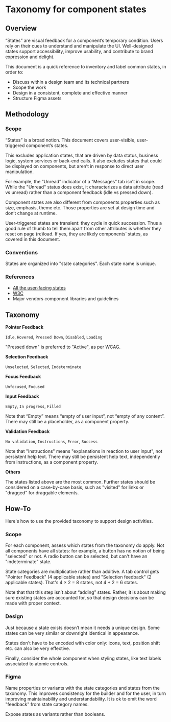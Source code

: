 # Taxonomy for component states

<!-- components’? components? -->
<!-- bi-directional link with `Reading notes on design systems, components & tokens.md` -->

<!--BREAK-->

## Overview

“States” are visual feedback for a component’s temporary condition.
Users rely on their cues to understand and manipulate the UI.
Well-designed states support accessibility, improve usability, and contribute to brand expression and delight.

<!-- (not only visual but that’s the starting line for 99%) -->

<!-- commented figure eg I know that tab 1 is active and that Im ushovering tab 2 -->

This document is a quick reference to inventory and label common states, in order to:

- Discuss within a design team and its technical partners
- Scope the work
- Design in a consistent, complete and effective manner
- Structure Figma assets

<!-- At this time this document is a quick reference, rather than proper training material. -->

<!-- <jump to recap table> -->

## Methodology

### Scope

“States” is a broad notion. This document covers user-visible, user-triggered component’s states.

This excludes application states, that are driven by data status, business logic, system services or back-end calls.
It also excludes states that could be displayed on components, but aren’t in response to direct user manipulation.

For example, the “Unread” indicator of a “Messages” tab isn’t in scope. While the "Unread" status does exist, it characterizes a data attribute (read vs unread) rather than a component feedback (idle vs pressed down).

<!-- ditto for filtered, locked, unsaved etc -->
<!-- Notability Feedback Normal Notable xxx -->

Component states are also different from components properties such as size, emphasis, theme etc. Those properties are set at design time and don’t change at runtime.

<!-- not different but a subset -->

User-triggered states are transient: they cycle in quick succession. Thus a good rule of thumb to tell them apart from other attributes is whether they reset on page (re)load. If yes, they are likely components’ states, as covered in this document.

### Conventions

States are organized into "state categories". Each state name is unique.

### References

- [All the user-facing states](https://ericwbailey.website/published/all-the-user-facing-states/)
- [W3C](https://www.w3.org/TR/WCAG21/#dfn-states)
- Major vendors component libraries and guidelines

## Taxonomy

<!-- Have 1 example per “states group” (define that too) + 1 recap table-->
<!-- show how examples fill or not the general matrix -->

**Pointer Feedback**

`Idle`, `Hovered`, `Pressed Down`, `Disabled`, `Loading`

"Pressed down" is preferred to "Active", as per WCAG.

**Selection Feedback**

`Unselected`, `Selected`, `Indeterminate`

**Focus Feedback**

`Unfocused`, `Focused`

**Input Feedback**

`Empty`,  `In progress`, `Filled`

Note that “Empty” means “empty of user input”, not “empty of any content”. There may still be a placeholder, as a component property.

**Validation Feedback**

`No validation`, `Instructions`, `Error`, `Success`

Note that "Instructions" means "explanations in reaction to user input", not persistent help text. There may still be persistent help text, independently from instructions, as a component property.

**Others**

The states listed above are the most common. Further states should be considered on a case-by-case basis, such as "visited" for links or "dragged" for draggable elements.

<!--
States for complex composed elements like data grids *like what?*
States for non-form components like video player or map browser *like what?*
-->

## How-To

Here's how to use the provided taxonomy to support design activities.

### Scope

For each component, assess which states from the taxonomy do apply.
Not all components have all states: for example, a button has no notion of being "selected" or not. A radio button can be selected, but can't have an "indeterminate" state.

State categories are multiplicative rather than additive.
A tab control gets "Pointer Feedback" (4 applicable states) and "Selection feedback" (2 applicable states). That's 4 × 2 = 8 states, not 4 + 2 = 6 states.

<!-- show several composed examples at once eg `Idle, Unselected, Unfocused` vs `Hover, Selected, Unfocused` // E.g. a text field can be filled, in error , hovered and focused all at once -->

Note that that this step isn’t about “adding” states. Rather, it is about making sure existing states are accounted for, so that design decisions can be made with proper context.

### Design

Just because a state exists doesn’t mean it needs a unique design.
Some states can be very similar or downright identical in appearance.

<!-- similar: idle unselected vs idle selected, only 1 icon difference
identical: segmented control hover vs active -->

States don't have to be encoded with color only: icons, text, position shift etc. can also be very effective.

Finally, consider the whole component when styling states, like text labels associated to atomic controls.

<!-- eg a colored label for an active input field -->

### Figma

Name properties or variants with the state categories and states from the taxonomy.
This improves consistency for the builder and for the user, in turn improving maintainability and understandability.
It is ok to omit the word "feedback" from state category names.

Expose states as variants rather than booleans.

<!-- show pics of bad figma props then the better version -->

<!-- Figma props aren’t the exact same as conceptual component props; confusing -->

<!-- eg `Focused: Yes/No` -> `Focus Feedback Unfocused Focused` -->
